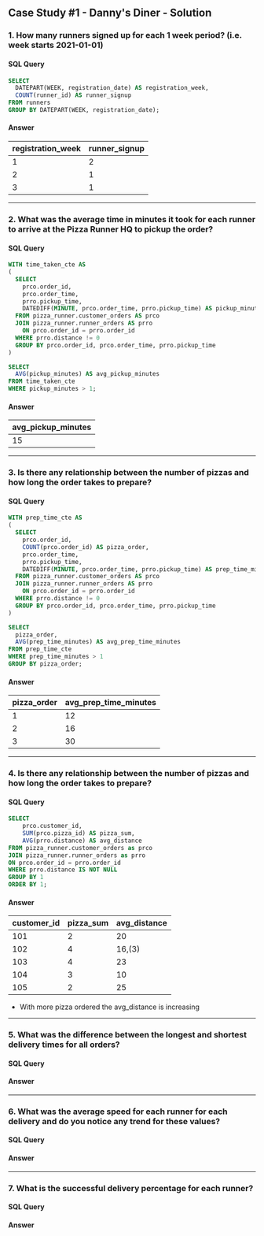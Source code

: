 ## Case Study #1 - Danny's Diner - Solution
### 1. How many runners signed up for each 1 week period? (i.e. week starts 2021-01-01)
#### SQL Query
````sql
SELECT 
  DATEPART(WEEK, registration_date) AS registration_week,
  COUNT(runner_id) AS runner_signup
FROM runners
GROUP BY DATEPART(WEEK, registration_date);
````
#### Answer
| registration_week | runner_signup |
| ----------- | ----------- |
| 1           | 2          |
| 2           | 1          |
| 3           | 1          |
<hr>

### 2. What was the average time in minutes it took for each runner to arrive at the Pizza Runner HQ to pickup the order?
#### SQL Query
````sql
WITH time_taken_cte AS
(
  SELECT 
    prco.order_id, 
    prco.order_time, 
    prro.pickup_time, 
    DATEDIFF(MINUTE, prco.order_time, prro.pickup_time) AS pickup_minutes
  FROM pizza_runner.customer_orders AS prco
  JOIN pizza_runner.runner_orders AS prro
    ON prco.order_id = prro.order_id
  WHERE prro.distance != 0
  GROUP BY prco.order_id, prco.order_time, prro.pickup_time
)

SELECT 
  AVG(pickup_minutes) AS avg_pickup_minutes
FROM time_taken_cte
WHERE pickup_minutes > 1;
````
#### Answer
| avg_pickup_minutes | 
| ----------- | 
| 15 | 

<hr>

### 3. Is there any relationship between the number of pizzas and how long the order takes to prepare?
#### SQL Query
````sql
WITH prep_time_cte AS
(
  SELECT 
    prco.order_id, 
    COUNT(prco.order_id) AS pizza_order, 
    prco.order_time, 
    prro.pickup_time, 
    DATEDIFF(MINUTE, prco.order_time, prro.pickup_time) AS prep_time_minutes
  FROM pizza_runner.customer_orders AS prco
  JOIN pizza_runner.runner_orders AS prro
    ON prco.order_id = prro.order_id
  WHERE prro.distance != 0
  GROUP BY prco.order_id, prco.order_time, prro.pickup_time
)

SELECT 
  pizza_order, 
  AVG(prep_time_minutes) AS avg_prep_time_minutes
FROM prep_time_cte
WHERE prep_time_minutes > 1
GROUP BY pizza_order;
````
#### Answer
| pizza_order | avg_prep_time_minutes |
| ----------- | ----------- |
| 1           | 12          |
| 2           | 16         |
| 3           | 30         |
<hr>

### 4. Is there any relationship between the number of pizzas and how long the order takes to prepare?
#### SQL Query
````sql
SELECT 
	prco.customer_id, 
	SUM(prco.pizza_id) AS pizza_sum,
	AVG(prro.distance) AS avg_distance
FROM pizza_runner.customer_orders as prco
JOIN pizza_runner.runner_orders as prro 
ON prco.order_id = prro.order_id
WHERE prro.distance IS NOT NULL
GROUP BY 1
ORDER BY 1;
````
#### Answer
| customer_id | pizza_sum |avg_distance |
| ----------- | ----------- | ----------- |
| 101           | 2          |20
| 102           | 4   | 16,(3)
| 103           | 4         | 23
| 104           | 3        | 10
| 105           | 2        | 25

- With more pizza ordered the avg_distance is increasing
<hr>

### 5. What was the difference between the longest and shortest delivery times for all orders?
#### SQL Query

#### Answer

<hr>

### 6. What was the average speed for each runner for each delivery and do you notice any trend for these values?
#### SQL Query

#### Answer

<hr>

### 7. What is the successful delivery percentage for each runner?
#### SQL Query

#### Answer

